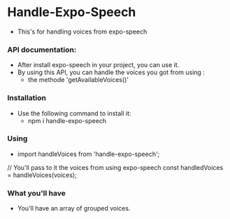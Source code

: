 # Handle-Expo-Speech

- This's for handling voices from expo-speech

### API documentation:

- After install expo-speech in your project, you can use it.
- By using this API, you can handle the voices you got from using :
  - the methode 'getAvailableVoices()'

### Installation

- Use the following command to install it:
  - npm i handle-expo-speech

### Using

- import handleVoices from 'handle-expo-speech';

// You'll pass to it the voices from using expo-speech
const handledVoices = handleVoices(voices);

### What you'll have

- You'll have an array of grouped voices.

